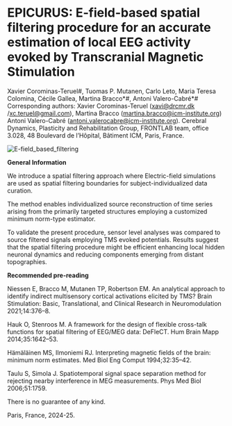 # **EPICURUS: E-field-based spatial filtering procedure for an accurate estimation of local EEG activity evoked by Transcranial Magnetic Stimulation**

Xavier Corominas-Teruel#, Tuomas P. Mutanen, Carlo Leto, Maria Teresa Colomina, Cécile Gallea, Martina Bracco*#, Antoni Valero-Cabré*#
Corresponding authors: Xavier Corominas-Teruel (xavi@drcmr.dk /xc.teruel@gmail.com), Martina Bracco (martina.bracco@icm-institute.org) Antoni Valero-Cabré (antoni.valerocabre@icm-institute.org). Cerebral Dynamics, Plasticity and Rehabilitation Group, FRONTLAB team, office 3.028, 48 Boulevard de l’Hôpital, Bâtiment ICM, Paris, France.

  
  
![E-field_based_filtering](https://github.com/user-attachments/assets/fbe49df2-44b3-4232-a213-839d321503f4)



**General Information**

We introduce a spatial filtering approach where Electric-field simulations are used as spatial filtering boundaries for subject-individualized data curation.

The method enables individualized source reconstruction of time series arising from the primarily targeted structures employing a customized minimum norm-type estimator. 

To validate the present procedure, sensor level analyses was compared to source filtered signals employing TMS evoked potentials. Results suggest that the spatial filtering procedure might be efficient enhancing local hidden neuronal dynamics and reducing components emerging from distant topographies. 




**Recommended pre-reading**

Niessen E, Bracco M, Mutanen TP, Robertson EM. An analytical approach to identify indirect multisensory cortical activations elicited by TMS? Brain Stimulation: Basic, Translational, and Clinical Research in Neuromodulation 2021;14:376–8.

Hauk O, Stenroos M. A framework for the design of flexible cross-talk functions for spatial filtering of EEG/MEG data: DeFleCT. Hum Brain Mapp 2014;35:1642–53.

Hämäläinen MS, Ilmoniemi RJ. Interpreting magnetic fields of the brain: minimum norm estimates. Med Biol Eng Comput 1994;32:35–42.

Taulu S, Simola J. Spatiotemporal signal space separation method for rejecting nearby interference in MEG measurements. Phys Med Biol 2006;51:1759. 


There is no guarantee of any kind.

Paris, France, 2024-25.
